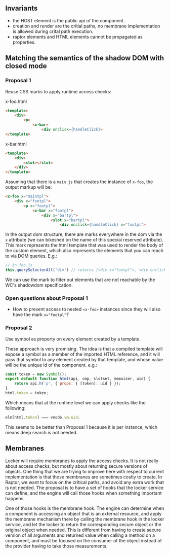 ## Invariants

* the HOST element is the public api of the component.
* creation and render are the critial paths, no membrane implementation is allowed during crital path execution.
* raptor elements and HTML elements cannot be propagated as properties.

## Matching the semantics of the shadow DOM with closed mode

### Proposal 1

Reuse CSS marks to apply runtime access checks:

x-foo.html
```html
<template>
    <div>
        <p>
            <x-bar>
                <div onclick={handleClick}>
</template>
```

x-bar.html
```html
<template>
    <div>
        <slot></slot>
    </div>
</template>
```

Assuming that there is a `main.js` that creates the instance of `x-foo`, the output markup will be:

```html
<x-foo x="maintpl">
    <div x="footpl">
        <p x="footpl">
            <x-bar x="footpl">
                <div x="bartpl">
                    <slot x="bartpl">
                        <div onclick={handleClick} x="footpl">
```

In the output dom structure, there are marks everywhere in the dom via the `x` attribute (we can bikeshed on the name of this special reserved attribute). This mark represents the html template that was used to render the body of the custom element, which also represents the elements that you can reach to via DOM queries. E.g.:

```js
// in foo.js
this.querySelectorAll('div') // returns [<div x="footpl">, <div onclick={handleClick} x="footpl">]
```

We can use the mark to filter out elements that are not reachable by the WC's shadowdom specification.

### Open questions about Proposal 1

* How to prevent access to nested `<x-foo>` instances since they will also have the mark `x="footpl"`?

### Proposal 2

Use symbol as property on every element created by a template.

These approach is very promising. The idea is that a compiled template will expose a symbol as a member of the imported HTML reference, and it will pass that symbol to any element created by that template, and whose value will be the unique id of the component. e.g.:

```js
const token = new Symbol();
export default function html(api, cmp, slotset, memoizer, uid) {
    return api.h('p', { props: { [token]: uid } });
}
html.token = token;
```

Which means that at the runtime level we can apply checks like the following:

```js
elm[html.token] === vnode.vm.uid;
```

This seems to be better than Proposal 1 because it is per instance, which means deep search is not needed.

## Membranes

Locker will require membranes to apply the access checks. It is not really about access checks, but mostly about returning secure versions of objects. One thing that we are trying to improve here with respect to current implementation is that those membranes are sometimes costly to create. In Raptor, we want to focus on the critical paths, and avoid any extra work that is not needed. The proposal is to have a set of hooks that the locker service can define, and the engine will call those hooks when something important happens.

One of those hooks is the membrane hook. The engine can determine when a component is accessing an object that is an external resource, and apply the membrane mechanism there by calling the membrane hook in the locker service, and let the locker to return the corresponding secure object or the original object when needed. This is different from having to create secure version of all arguments and returned value when calling a method on a component, and must be focused on the consumer of the object instead of the provider having to take those measurements.
